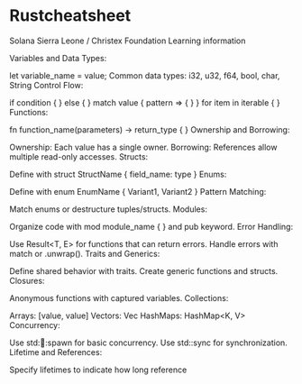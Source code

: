 # Rustcheatsheet
Solana Sierra Leone / Christex Foundation Learning information


Variables and Data Types:

let variable_name = value;
Common data types: i32, u32, f64, bool, char, String
Control Flow:

if condition { } else { }
match value { pattern => { } }
for item in iterable { }
Functions:

fn function_name(parameters) -> return_type { }
Ownership and Borrowing:

Ownership: Each value has a single owner.
Borrowing: References allow multiple read-only accesses.
Structs:

Define with struct StructName { field_name: type }
Enums:

Define with enum EnumName { Variant1, Variant2 }
Pattern Matching:

Match enums or destructure tuples/structs.
Modules:

Organize code with mod module_name { } and pub keyword.
Error Handling:

Use Result<T, E> for functions that can return errors.
Handle errors with match or .unwrap().
Traits and Generics:

Define shared behavior with traits.
Create generic functions and structs.
Closures:

Anonymous functions with captured variables.
Collections:

Arrays: [value, value]
Vectors: Vec<T>
HashMaps: HashMap<K, V>
Concurrency:

Use std::thread::spawn for basic concurrency.
Use std::sync for synchronization.
Lifetime and References:

Specify lifetimes to indicate how long reference
